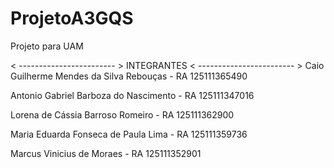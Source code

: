# ProjetoA3GQS
Projeto para UAM

< ------------------------ >
        INTEGRANTES
< ------------------------ >
Caio Guilherme Mendes da Silva Rebouças - RA 125111365490

Antonio Gabriel Barboza do Nascimento	- RA 125111347016

Lorena de Cássia Barroso Romeiro  	- RA 125111362900

Maria Eduarda Fonseca de Paula Lima 	- RA 125111359736

Marcus Vinicius de Moraes 		- RA 125111352901
